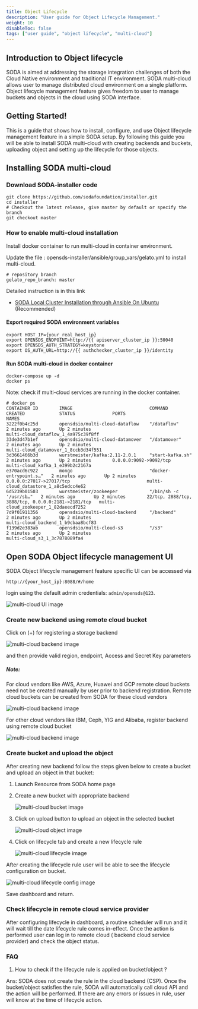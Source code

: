 ```yaml
---
title: Object Lifecycle
description: "User guide for Object Lifecycle Management."
weight: 10
disableToc: false
tags: ["user guide", "object lifecycle", "multi-cloud"]
---
```


## Introduction to Object lifecycle
SODA is aimed at addressing the storage integration challenges of both the Cloud Native environment and traditional IT environment. SODA multi-cloud allows user to manage distributed cloud environment on a single platform. Object lifecycle management feature gives freedom to user to manage buckets and objects in the cloud using SODA interface.

## Getting Started!
This is a guide that shows how to install, configure, and use Object lifecycle management feature in a simple SODA setup.
By following this guide you will be able to install SODA multi-cloud with creating backends and buckets, uploading object and setting up the lifecycle for those objects.

## Installing SODA multi-cloud

### Download SODA-installer code

```cassandraql
git clone https://github.com/sodafoundation/installer.git
cd installer
# Checkout the latest release, give master by default or specify the branch
git checkout master
```

### How to enable multi-cloud installation

Install docker container to run multi-cloud in container environment.

Update the file : opensds-installer/ansible/group_vars/gelato.yml to install multi-cloud.

```cassandraql
# repository branch
gelato_repo_branch: master
```

Detailed instruction is in this link

- [SODA Local Cluster Installation through Ansible On Ubuntu](https://github.com/opensds/opensds/wiki/OpenSDS-Cluster-Installation-through-Ansible) (Recommended)

#### Export required SODA  environment variables

```
export HOST_IP={your_real_host_ip}
export OPENSDS_ENDPOINT=http://{{ apiserver_cluster_ip }}:50040
export OPENSDS_AUTH_STRATEGY=keystone
export OS_AUTH_URL=http://{{ authchecker_cluster_ip }}/identity
```
#### Run SODA multi-cloud in docker container
```
docker-compose up -d
docker ps
   ```
Note: check if multi-cloud services are running in the docker container.
```cassandraql
# docker ps
CONTAINER ID        IMAGE                             COMMAND                  CREATED             STATUS              PORTS                                                NAMES
3222f0b4c25d        opensdsio/multi-cloud-dataflow    "/dataflow"              2 minutes ago       Up 2 minutes                                                             multi-cloud_dataflow_1_4a975c39f8ff
33de3d47b1ef        opensdsio/multi-cloud-datamover   "/datamover"             2 minutes ago       Up 2 minutes                                                             multi-cloud_datamover_1_8ccb3d34f551
3d3661466b3d        wurstmeister/kafka:2.11-2.0.1     "start-kafka.sh"         2 minutes ago       Up 2 minutes        0.0.0.0:9092->9092/tcp                               multi-cloud_kafka_1_e399b2c2167a
e370acd6c922        mongo                             "docker-entrypoint.s…"   2 minutes ago       Up 2 minutes        0.0.0.0:27017->27017/tcp                             multi-cloud_datastore_1_a8c5edcc4e62
6d5239b01503        wurstmeister/zookeeper            "/bin/sh -c '/usr/sb…"   2 minutes ago       Up 2 minutes        22/tcp, 2888/tcp, 3888/tcp, 0.0.0.0:2181->2181/tcp   multi-cloud_zookeeper_1_82daeecd7252
7d9f01911356        opensdsio/multi-cloud-backend     "/backend"               2 minutes ago       Up 2 minutes                                                             multi-cloud_backend_1_b9cbaa8bcf83
f139d2e383ab        opensdsio/multi-cloud-s3          "/s3"                    2 minutes ago       Up 2 minutes                                                             multi-cloud_s3_1_3c7878089fa4
```

## Open SODA Object lifecycle management UI

SODA Object lifecycle management feature specific UI can be accessed via

`http://{your_host_ip}:8088/#/home`

login  using the default admin credentials: `admin/opensds@123`.

![multi-cloud UI image  ](soda_login_page.png?raw=true)

### Create  new backend  using remote cloud bucket
Click on (+) for registering a storage backend

![multi-cloud backend image  ](register-backend-0.png?raw=true)

and then provide valid region, endpoint, Access and Secret Key parameters

##### Note:
For cloud vendors like AWS, Azure, Huawei and GCP remote cloud buckets need not be created manually by user prior to backend registration. Remote cloud buckets can be created from SODA for these cloud vendors

![multi-cloud backend image  ](register-backend.png?raw=true)

For other cloud vendors like IBM, Ceph, YIG and Alibaba, register backend using remote cloud bucket

![multi-cloud backend image  ](opensds_backend.PNG?raw=true)

### Create bucket and upload the object
After creating new backend follow the steps given below to create a bucket and upload an object in that bucket:
1. Launch Resource from SODA home page

2. Create a new bucket with appropriate backend

	![multi-cloud bucket image  ](opensds_bucket.PNG?raw=true)
3. Click on upload button to upload an object in the selected bucket

	![multi-cloud object image  ](opensds_object.PNG?raw=true)
4. Click on lifecycle tab and create a new lifecycle rule

	![multi-cloud lifecycle image  ](opensds_lifecycle.PNG?raw=true)

After creating the lifecycle rule user will be able to see the lifecycle configuration on bucket.

![multi-cloud lifecycle config image  ](opensds_lifecycle_config.PNG?raw=true)

Save dashboard and return.
### Check lifecycle in remote cloud service provider
After configuring lifecycle in dashboard, a routine scheduler will run and it will wait till the date lifecycle rule comes in-effect. Once the action is performed user can log in to remote cloud ( backend cloud service provider) and check the object status.

### FAQ
1. How to check if the lifecycle rule is applied on bucket/object ?

Ans:
SODA does not create the rule in the cloud backend (CSP). Once the bucket/object satisfies the rule, SODA will automatically call cloud API and the action will be performed. If there are any errors or issues in rule, user will know at the time of lifecycle action.
